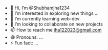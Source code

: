 - 👋 Hi, I’m @Shubhamjha1234
- 👀 I’m interested in exploring new things ...
- 🌱 I’m currently learning web-dev
- 💞️ I’m looking to collaborate on new projects 
- 📫 How to reach me jha122023@gmail.com
- 😄 Pronouns: ...
- ⚡ Fun fact: ...

<!---
Shubhamjha1234/Shubhamjha1234 is a ✨ special ✨ repository because its `README.md` (this file) appears on your GitHub profile.
You can click the Preview link to take a look at your changes.
--->
